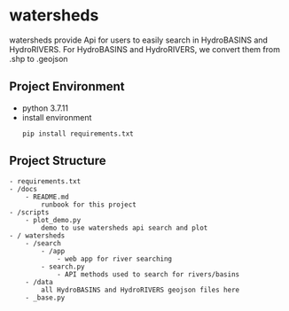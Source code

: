 # watersheds
watersheds provide Api for users to easily search in HydroBASINS and HydroRIVERS. For HydroBASINS and HydroRIVERS, we convert them from .shp to .geojson

## Project Environment
- python 3.7.11
- install environment
	```
	pip install requirements.txt
	```

## Project Structure
	- requirements.txt
	- /docs
		- README.md
			runbook for this project
	- /scripts
		- plot_demo.py
			demo to use watersheds api search and plot
	- / watersheds
		- /search
			- /app
				- web app for river searching
			- search.py
				- API methods used to search for rivers/basins
		- /data
			all HydroBASINS and HydroRIVERS geojson files here
		- _base.py
